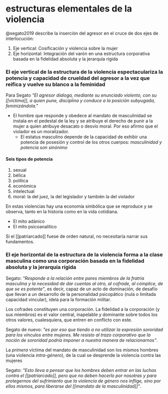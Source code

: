 # estructuras elementales de la violencia
@segato2019 describe la inserción del agresor en el cruce de dos ejes de interlocución:

1. Eje vertical: Cosificación y violencia sobre la mujer
2. Eje horizontal: Integración del varón en una estructura corporativa basada en la fidelidad absoluta y la jerarquía rígida

### El eje vertical de la estructura de la violencia espectaculariza la potencia y capacidad de crueldad del agresor a la vez que reifica y vuelve su blanco a la feminidad

Para Segato *"El agresor dialoga, mediante su enunciado violento, con su [[víctima]], a quien pune, disciplina y conduce a la posición subyugada, feminizándola."* 
- El hombre que responde y obedece al mandato de masculinidad se instala en el pedestal de la ley y se atribuye el derecho de punir a la mujer a quien atribuye desacato o desvío moral. Por eso afirmo que el violador es un moralizador.
	- El estatus masculino depende de la capacidad de exhibir una potencia de posesión y control de los otros cuerpos: *masculinidad y potencia son sinónimo*

#### Seis tipos de potencia 

1. sexual
2. bélica
3. política
4. económica
5. intelectual 
6. moral: la del juez, la del legislador y también la del violador

En estas violencias hay una economía simbólica que se reproduce y se observa, tanto en la historia como en la vida cotidiana.

- El mito adánico
- El mito psicoanalítico

Si el [[patriarcado]] fuese de orden natural, no necesitaría narrar sus fundamentos.

### El eje horizontal de la estructura de la violencia forma a la clase masculina como una corporación basada en la fidelidad absoluta y la jerarquía rígida

Segato: *"Responde a la relación entre pares miembros de la fratria masculina y la necesidad de dar cuentas al otro, al cofrade, al cómplice, de que se es potente"*, es decir, capaz de un acto de dominación, de desafío que llevan a un desarrollo de la personalidad psicopático (nula o limitada capacidad vincular), idela para la formación militar.

Los cofrades constituyen una corporación. La fidelidad a la corporación (y sus miembros) es el valor central, inapelable y dominante sobre todos los otros valores, cualesquiera, que entren en conflicto con este.

Segato de nuevo: *"es por eso que tiendo a no utilizar la expresión sororidad para los vínculos entre mujeres. Me resisto al trazo corporativo que la noción de sororidad podría imponer a nuestra manera de relacionarnos"*.

La *primera* víctima del mandato de masculinidad son los mismos hombres (una violencia *intra-género*), de la cual se desprende la violencia contra las mujeres

Segato: *"Esto lleva a pensar que los hombres deben entrar en las luchas contra el [[patriarcado]], pero que no deben hacerlo por nosotras y para protegernos del sufrimiento que la violencia de género nos inflige, sino por ellos mismos, para liberarse del [[mandato de la masculinidad]]"*.
